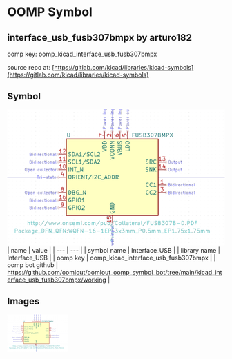 # OOMP Symbol  
## interface_usb_fusb307bmpx  by arturo182  
  
oomp key: oomp_kicad_interface_usb_fusb307bmpx  
  
source repo at: [https://gitlab.com/kicad/libraries/kicad-symbols](https://gitlab.com/kicad/libraries/kicad-symbols)  
## Symbol  
  
[![working.png](working_600.png)](working.png)  
| name | value | 
| --- | --- | 
| symbol name | Interface_USB | 
| library name | Interface_USB | 
| oomp key | oomp_kicad_interface_usb_fusb307bmpx | 
| oomp bot github | https://github.com/oomlout/oomlout_oomp_symbol_bot/tree/main/kicad_interface_usb_fusb307bmpx/working | 
## Images  
  
[![working.png](working_140.png)](working.png)  

